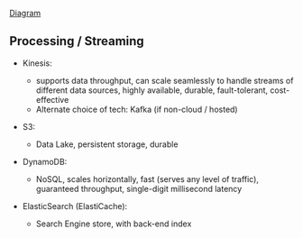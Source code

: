 [Diagram](/RelayR_Task_2.jpeg)

## Processing / Streaming

* Kinesis:
    * supports data throughput, can scale seamlessly to handle streams of different data sources, highly available, durable, fault-tolerant, cost-effective
    * Alternate choice of tech: Kafka (if non-cloud / hosted)

* S3:
    * Data Lake, persistent storage, durable

* DynamoDB:
    * NoSQL, scales horizontally, fast (serves any level of traffic), guaranteed throughput, single-digit millisecond
latency

* ElasticSearch (ElastiCache):
    * Search Engine store, with back-end index

